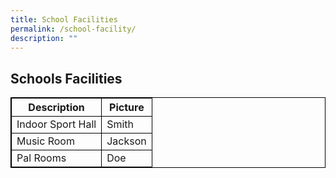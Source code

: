 ```yaml
---
title: School Facilities
permalink: /school-facility/
description: ""
---
```




<style>
table, th, td {
  border: 1px solid black;
}
table {
  border-spacing: 0px;
}
</style>



<h2>Schools Facilities</h2>

<table style="width:100%">
  <tbody><tr>
    <th>Description</th>
    <th>Picture</th> 
  </tr>
  <tr>
    <td>Indoor Sport Hall</td>
    <td>Smith</td>

  </tr>
  <tr>
    <td>Music Room</td>
    <td>Jackson</td>

  </tr>
  <tr>
    <td>Pal Rooms</td>
    <td>Doe</td>

  </tr>
</tbody></table>



